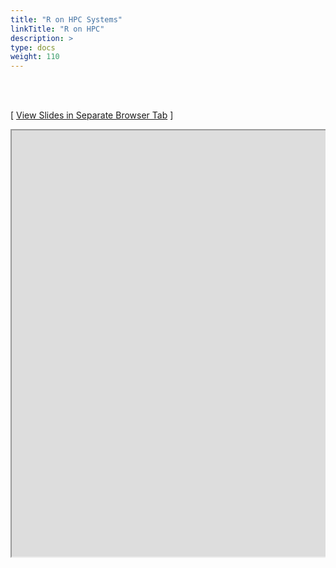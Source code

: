 ```yaml
---
title: "R on HPC Systems"
linkTitle: "R on HPC"
description: >
type: docs
weight: 110
---
```


<br></br>

[ <a href="https://girke.bioinformatics.ucr.edu/GEN242/custom/slides/R_for_HPC/R_for_HPC.html" target="_blank">View Slides in Separate Browser Tab</a> ]

<div style="overflow:auto;">
<iframe src="https://girke.bioinformatics.ucr.edu/GEN242/custom/slides/R_for_HPC/R_for_HPC.html" scrolling="yes", frameborder="3px solid black" width="1152" height="682" allowfullscreen="true" mozallowfullscreen="true" webkitallowfullscreen="true" style="width: 1100px"></iframe>
</div>






